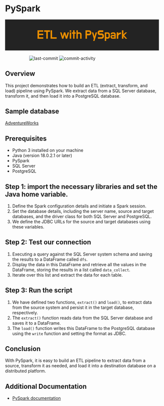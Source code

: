 # PySpark
<p align="center"><img src="https://github.com/aimmazlan/ETL-Pipeline/blob/main/IMG/ETL_with_PySpark.png" alt="ETL-PIPELINE" /></p>

&nbsp;&nbsp;&nbsp;&nbsp;&nbsp;&nbsp;&nbsp;&nbsp;&nbsp;&nbsp;&nbsp;&nbsp;&nbsp;&nbsp;&nbsp;&nbsp;&nbsp;&nbsp;&nbsp;
![last-commit](https://img.shields.io/github/last-commit/aimmazlan/etl-pipeline)
![commit-activity](https://img.shields.io/github/commit-activity/w/aimmazlan/etl-pipeline)


## Overview

This project demonstrates how to build an ETL (extract, transform, and load) pipeline using PySpark. We extract data from a SQL Server database, transform it, and then load it into a PostgreSQL database.


## Sample database
[AdventureWorks](https://learn.microsoft.com/en-us/sql/samples/sql-samples-where-are?view=sql-server-ver16)

## Prerequisites

- Python 3 installed on your machine
- Java (version 18.0.2.1 or later)
- PySpark
- SQL Server
- PostgreSQL

## Step 1: import the necessary libraries and set the Java home variable. 
1. Define the Spark configuration details and initiate a Spark session.
2. Set the database details, including the server name, source and target databases, and the driver class for both SQL Server and PostgreSQL. 
3. We define the JDBC URLs for the source and target databases using these variables.

## Step 2: Test our connection
1. Executing a query against the SQL Server system schema and saving the results to a DataFrame called `dfs`.
2. Display the data in this DataFrame and retrieve all the values in the DataFrame, storing the results in a list called `data_collect`. 
3. Iterate over this list and extract the data for each table.

## Step 3: Run the script 
1. We have defined two functions, `extract()` and `load()`, to extract data from the source system and persist it in the target database, respectively. 
2. The `extract()` function reads data from the SQL Server database and saves it to a DataFrame. 
3. The `load()` function writes this DataFrame to the PostgreSQL database using the `write` function and setting the format as JDBC.

## Conclusion
With PySpark, it is easy to build an ETL pipeline to extract data from a source, transform it as needed, and load it into a destination database on a distributed platform.

## Additional Documentation

- [PySpark documentation](https://spark.apache.org/docs/latest/api/python/)



